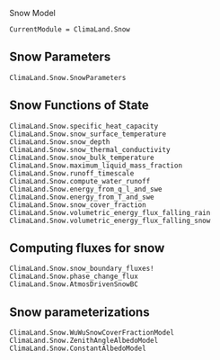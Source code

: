 Snow Model

```@meta
CurrentModule = ClimaLand.Snow
```
## Snow Parameters

```@docs
ClimaLand.Snow.SnowParameters
```

## Snow Functions of State

```@docs
ClimaLand.Snow.specific_heat_capacity
ClimaLand.Snow.snow_surface_temperature
ClimaLand.Snow.snow_depth
ClimaLand.Snow.snow_thermal_conductivity
ClimaLand.Snow.snow_bulk_temperature
ClimaLand.Snow.maximum_liquid_mass_fraction
ClimaLand.Snow.runoff_timescale
ClimaLand.Snow.compute_water_runoff	
ClimaLand.Snow.energy_from_q_l_and_swe
ClimaLand.Snow.energy_from_T_and_swe
ClimaLand.Snow.snow_cover_fraction
ClimaLand.Snow.volumetric_energy_flux_falling_rain
ClimaLand.Snow.volumetric_energy_flux_falling_snow
```

## Computing fluxes for snow

```@docs
ClimaLand.Snow.snow_boundary_fluxes!
ClimaLand.Snow.phase_change_flux
ClimaLand.Snow.AtmosDrivenSnowBC
```

## Snow parameterizations

```@docs
ClimaLand.Snow.WuWuSnowCoverFractionModel
ClimaLand.Snow.ZenithAngleAlbedoModel
ClimaLand.Snow.ConstantAlbedoModel
```
